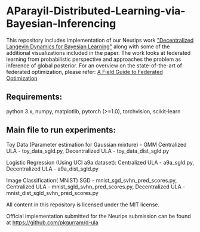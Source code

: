 # AParayil-Distributed-Learning-via-Bayesian-Inferencing
This repository includes implementation of our Neurips work ["Decentralized Langevin Dynamics for Bayesian Learning"](https://proceedings.neurips.cc/paper/2020/file/b8043b9b976639acb17b035ab8963f18-Paper.pdf) along with some of the additional visualizations included in the paper. The work looks at federated learning from probabilistic perspective and approaches the problem as inference of global posterior. 
For an overview on the state-of-the-art of federated optimization, please refer: [A Field Guide to Federated Optimization](https://arxiv.org/pdf/2107.06917.pdf)

Requirements: 
-------------
python 3.x, numpy, matplotlib, pytorch (>=1.0), torchvision, scikit-learn



Main file to run experiments: 
-----------------------------

Toy Data (Parameter estimation for Gaussian mixture) - GMM Centralized ULA - toy_data_sgld.py, Decentralized ULA - toy_data_dist_sgld.py

Logistic Regression (Using UCI a9a dataset): Centralized ULA - a9a_sgld.py, Decentralized ULA - a9a_dist_sgld.py

Image Classification( MNIST) SGD - mnist_sgd_svhn_pred_scores.py, Centralized ULA - mnist_sgld_svhn_pred_scores.py, Decentralized ULA - mnist_dist_sgld_svhn_pred_scores.py

All content in this repository is licensed under the MIT license.


Official implementation submitted for the Neurips submission can be found at https://github.com/pkgurram/d-ula



